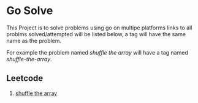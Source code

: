 # Go Solve

This Project is to solve problems using go on multipe platforms links to all problms solved/attempted will be listed below, a tag will have the same name as the problem.

For example the problem named *shuffle the array* will have a tag named *shuffle-the-array*. 


## Leetcode
1. [shuffle the array](https://leetcode.com/problems/shuffle-the-array)
